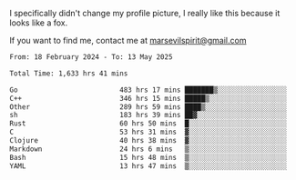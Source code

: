I specifically didn't change my profile picture, I really like this because it looks like a fox.

If you want to find me, contact me at marsevilspirit@gmail.com

<!--START_SECTION:waka-->

```txt
From: 18 February 2024 - To: 13 May 2025

Total Time: 1,633 hrs 41 mins

Go                         483 hrs 17 mins ███████▒░░░░░░░░░░░░░░░░░   29.58 %
C++                        346 hrs 15 mins █████▒░░░░░░░░░░░░░░░░░░░   21.19 %
Other                      289 hrs 59 mins ████▒░░░░░░░░░░░░░░░░░░░░   17.75 %
sh                         183 hrs 39 mins ██▓░░░░░░░░░░░░░░░░░░░░░░   11.24 %
Rust                       60 hrs 50 mins  █░░░░░░░░░░░░░░░░░░░░░░░░   03.72 %
C                          53 hrs 31 mins  ▓░░░░░░░░░░░░░░░░░░░░░░░░   03.28 %
Clojure                    40 hrs 38 mins  ▓░░░░░░░░░░░░░░░░░░░░░░░░   02.49 %
Markdown                   24 hrs 6 mins   ▒░░░░░░░░░░░░░░░░░░░░░░░░   01.48 %
Bash                       15 hrs 48 mins  ▒░░░░░░░░░░░░░░░░░░░░░░░░   00.97 %
YAML                       13 hrs 47 mins  ▒░░░░░░░░░░░░░░░░░░░░░░░░   00.84 %
```

<!--END_SECTION:waka-->
